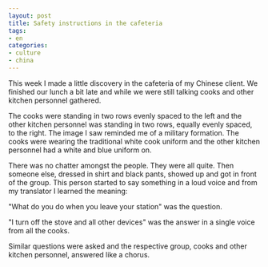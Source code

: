 ```yaml
---
layout: post
title: Safety instructions in the cafeteria
tags:
- en
categories:
- culture
- china
---
```

This week I made a little discovery in the cafeteria of my Chinese client. We finished our lunch a bit late and while we were still talking cooks and other kitchen personnel gathered.

The cooks were standing in two rows evenly spaced to the left and the other kitchen personnel was standing in two rows, equally evenly spaced, to the right. The image I saw reminded me of a military formation. The cooks were wearing the traditional white cook uniform and the other kitchen personnel had a white and blue uniform on.

There was no chatter amongst the people. They were all quite. Then someone else, dressed in shirt and black pants, showed up and got in front of the group. This person started to say something in a loud voice and from my translator I learned the meaning:

"What do you do when you leave your station" was the question.

"I turn off the stove and all other devices" was the answer in a single voice from all the cooks.

Similar questions were asked and the respective group, cooks and other kitchen personnel, answered like a chorus.

